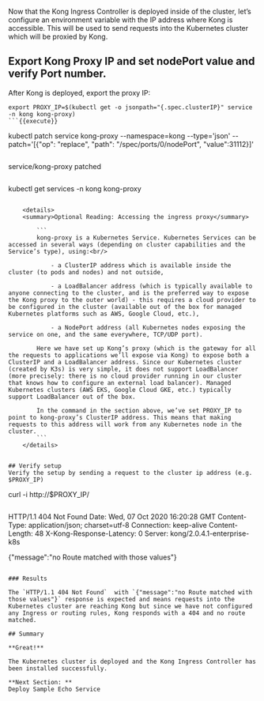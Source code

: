 Now that the Kong Ingress Controller is deployed inside of the cluster, let’s configure an environment variable with the IP address where Kong is accessible. This will be used to send requests into the Kubernetes cluster which will be proxied by Kong.

## Export Kong Proxy IP and set nodePort value and verify Port number.
After Kong is deployed, export the proxy IP:

```
export PROXY_IP=$(kubectl get -o jsonpath="{.spec.clusterIP}" service -n kong kong-proxy)
```{{execute}}

```
kubectl patch service kong-proxy --namespace=kong --type='json' --patch='[{"op": "replace", "path": "/spec/ports/0/nodePort", "value":31112}]'
```{{execute}}

```
service/kong-proxy patched
```

```
kubectl get services -n kong kong-proxy
```{{execute}}

    <details>
    <summary>Optional Reading: Accessing the ingress proxy</summary>

        ```
        kong-proxy is a Kubernetes Service. Kubernetes Services can be accessed in several ways (depending on cluster capabilities and the Service’s type), using:<br/>

            - a ClusterIP address which is available inside the cluster (to pods and nodes) and not outside,

            - a LoadBalancer address (which is typically available to anyone connecting to the cluster, and is the preferred way to expose the Kong proxy to the outer world) - this requires a cloud provider to be configured in the cluster (available out of the box for managed Kubernetes platforms such as AWS, Google Cloud, etc.),

            - a NodePort address (all Kubernetes nodes exposing the service on one, and the same everywhere, TCP/UDP port).

        Here we have set up Kong’s proxy (which is the gateway for all the requests to applications we’ll expose via Kong) to expose both a ClusterIP and a LoadBalancer address. Since our Kubernetes cluster (created by K3s) is very simple, it does not support LoadBalancer (more precisely: there is no cloud provider running in our cluster that knows how to configure an external load balancer). Managed Kubernetes clusters (AWS EKS, Google Cloud GKE, etc.) typically support LoadBalancer out of the box.

        In the command in the section above, we’ve set PROXY_IP to point to kong-proxy’s ClusterIP address. This means that making requests to this address will work from any Kubernetes node in the cluster.
        ```
    </details>


## Verify setup
Verify the setup by sending a request to the cluster ip address (e.g. $PROXY_IP)

```
curl -i http://$PROXY_IP/
```{{execute}}

```
HTTP/1.1 404 Not Found
Date: Wed, 07 Oct 2020 16:20:28 GMT
Content-Type: application/json; charset=utf-8
Connection: keep-alive
Content-Length: 48
X-Kong-Response-Latency: 0
Server: kong/2.0.4.1-enterprise-k8s

{"message":"no Route matched with those values"}
```

### Results

The `HTTP/1.1 404 Not Found`  with `{"message":"no Route matched with those values"}` response is expected and means requests into the Kubernetes cluster are reaching Kong but since we have not configured any Ingress or routing rules, Kong responds with a 404 and no route matched.

## Summary

**Great!**

The Kubernetes cluster is deployed and the Kong Ingress Controller has been installed successfully.  

**Next Section: **
Deploy Sample Echo Service
